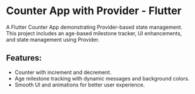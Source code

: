 # Counter App with Provider - Flutter
A Flutter Counter App demonstrating Provider-based state management.
This project includes an age-based milestone tracker, UI enhancements, and state management using Provider.

## Features:
- Counter with increment and decrement.
- Age milestone tracking with dynamic messages and background colors.
- Smooth UI and animations for better user experience.
